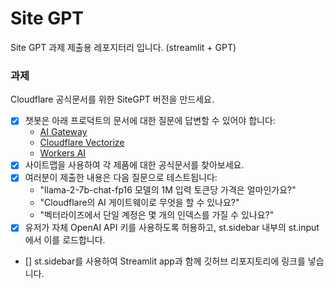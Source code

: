 # Site GPT

Site GPT 과제 제출용 레포지터리 입니다. (streamlit + GPT)

### 과제

Cloudflare 공식문서를 위한 SiteGPT 버전을 만드세요.

- [x] 챗봇은 아래 프로덕트의 문서에 대한 질문에 답변할 수 있어야 합니다:
  - [AI Gateway](https://developers.cloudflare.com/ai-gateway/)
  - [Cloudflare Vectorize](https://developers.cloudflare.com/vectorize/)
  - [Workers AI](https://developers.cloudflare.com/workers-ai/)
- [x] 사이트맵을 사용하여 각 제품에 대한 공식문서를 찾아보세요.
- [x] 여러분이 제출한 내용은 다음 질문으로 테스트됩니다:
  - "llama-2-7b-chat-fp16 모델의 1M 입력 토큰당 가격은 얼마인가요?"
  - "Cloudflare의 AI 게이트웨이로 무엇을 할 수 있나요?"
  - "벡터라이즈에서 단일 계정은 몇 개의 인덱스를 가질 수 있나요?"
- [x] 유저가 자체 OpenAI API 키를 사용하도록 허용하고, st.sidebar 내부의 st.input에서 이를 로드합니다.
- [] st.sidebar를 사용하여 Streamlit app과 함께 깃허브 리포지토리에 링크를 넣습니다.
